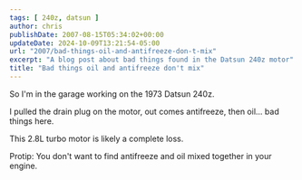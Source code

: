 ```yaml
---
tags: [ 240z, datsun ]
author: chris
publishDate: 2007-08-15T05:34:02+00:00
updateDate: 2024-10-09T13:21:54-05:00
url: "2007/bad-things-oil-and-antifreeze-don-t-mix"
excerpt: "A blog post about bad things found in the Datsun 240z motor"
title: "Bad things oil and antifreeze don't mix"
---
```


So I'm in the garage working on the 1973 Datsun 240z. 

I pulled the drain plug on the motor, out comes antifreeze, then oil... bad things here. 

This 2.8L turbo motor is likely a complete loss.


Protip: You don't want to find antifreeze and oil mixed together in your engine.
